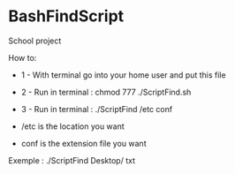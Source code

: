 # BashFindScript
School project

How to:

* 1 - With terminal go into your home user and put this file
* 2 - Run in terminal : chmod 777 ./ScriptFind.sh
* 3 - Run in terminal : ./ScriptFind /etc conf

* /etc is the location you want
* conf is the extension file you want 

Exemple : ./ScriptFind Desktop/ txt

